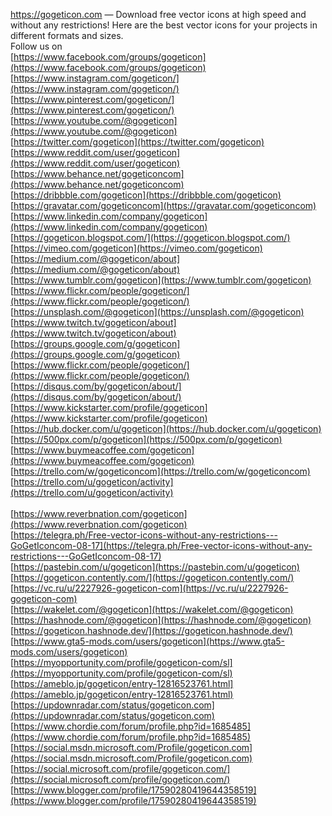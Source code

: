 <a href="https://gogeticon.com/">https://gogeticon.com</a> — Download free vector icons at high speed and without any restrictions! Here are the best vector icons for your projects in different formats and sizes.<br>
Follow us on<br>
[https://www.facebook.com/groups/gogeticon](https://www.facebook.com/groups/gogeticon)<br>
[https://www.instagram.com/gogeticon/](https://www.instagram.com/gogeticon/)<br>
[https://www.pinterest.com/gogeticon/](https://www.pinterest.com/gogeticon/)<br>
[https://www.youtube.com/@gogeticon](https://www.youtube.com/@gogeticon)<br>
[https://twitter.com/gogeticon](https://twitter.com/gogeticon)<br>
[https://www.reddit.com/user/gogeticon](https://www.reddit.com/user/gogeticon)<br>
[https://www.behance.net/gogeticoncom](https://www.behance.net/gogeticoncom)<br>
[https://dribbble.com/gogeticon](https://dribbble.com/gogeticon)<br>
[https://gravatar.com/gogeticoncom](https://gravatar.com/gogeticoncom)<br>
[https://www.linkedin.com/company/gogeticon](https://www.linkedin.com/company/gogeticon)<br>
[https://gogeticon.blogspot.com/](https://gogeticon.blogspot.com/)<br>
[https://vimeo.com/gogeticon](https://vimeo.com/gogeticon)<br>
[https://medium.com/@gogeticon/about](https://medium.com/@gogeticon/about)<br>
[https://www.tumblr.com/gogeticon](https://www.tumblr.com/gogeticon)<br>
[https://www.flickr.com/people/gogeticon/](https://www.flickr.com/people/gogeticon/)<br>
[https://unsplash.com/@gogeticon](https://unsplash.com/@gogeticon)<br>
[https://www.twitch.tv/gogeticon/about](https://www.twitch.tv/gogeticon/about)<br>
[https://groups.google.com/g/gogeticon](https://groups.google.com/g/gogeticon)<br>
[https://www.flickr.com/people/gogeticon/](https://www.flickr.com/people/gogeticon/)<br>
[https://disqus.com/by/gogeticon/about/](https://disqus.com/by/gogeticon/about/)<br>
[https://www.kickstarter.com/profile/gogeticon](https://www.kickstarter.com/profile/gogeticon)<br>
[https://hub.docker.com/u/gogeticon](https://hub.docker.com/u/gogeticon)<br>
[https://500px.com/p/gogeticon](https://500px.com/p/gogeticon)<br>
[https://www.buymeacoffee.com/gogeticon](https://www.buymeacoffee.com/gogeticon)<br>
[https://trello.com/w/gogeticoncom](https://trello.com/w/gogeticoncom)<br>
[https://trello.com/u/gogeticon/activity](https://trello.com/u/gogeticon/activity)<br>					
[https://www.reverbnation.com/gogeticon](https://www.reverbnation.com/gogeticon)<br>
[https://telegra.ph/Free-vector-icons-without-any-restrictions---GoGetIconcom-08-17](https://telegra.ph/Free-vector-icons-without-any-restrictions---GoGetIconcom-08-17)<br>
[https://pastebin.com/u/gogeticon](https://pastebin.com/u/gogeticon)<br>
[https://gogeticon.contently.com/](https://gogeticon.contently.com/)<br>
[https://vc.ru/u/2227926-gogeticon-com](https://vc.ru/u/2227926-gogeticon-com)<br>
[https://wakelet.com/@gogeticon](https://wakelet.com/@gogeticon)<br>
[https://hashnode.com/@gogeticon](https://hashnode.com/@gogeticon)<br>
[https://gogeticon.hashnode.dev/](https://gogeticon.hashnode.dev/)<br>
[https://www.gta5-mods.com/users/gogeticon](https://www.gta5-mods.com/users/gogeticon)<br>
[https://myopportunity.com/profile/gogeticon-com/sl](https://myopportunity.com/profile/gogeticon-com/sl)<br>
[https://ameblo.jp/gogeticon/entry-12816523761.html](https://ameblo.jp/gogeticon/entry-12816523761.html)<br>
[https://updownradar.com/status/gogeticon.com](https://updownradar.com/status/gogeticon.com)<br>
[https://www.chordie.com/forum/profile.php?id=1685485](https://www.chordie.com/forum/profile.php?id=1685485)<br>
[https://social.msdn.microsoft.com/Profile/gogeticon.com](https://social.msdn.microsoft.com/Profile/gogeticon.com)<br>
[https://social.microsoft.com/profile/gogeticon.com/](https://social.microsoft.com/profile/gogeticon.com/)<br>
[https://www.blogger.com/profile/17590280419644358519](https://www.blogger.com/profile/17590280419644358519)
